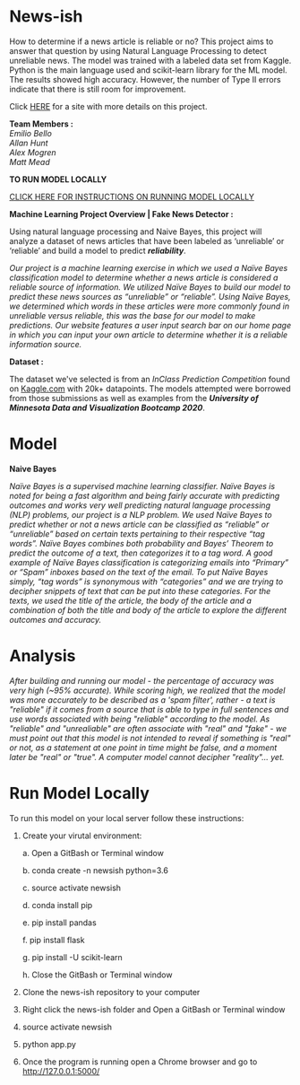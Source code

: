# News-ish

How to determine if a news article is reliable or no? This project aims to answer that question by using Natural Language Processing to detect unreliable news. The model was trained with a labeled data set from Kaggle. Python is the main language used and scikit-learn library for the ML model. The results showed high accuracy. However, the number of Type II errors indicate that there is still room for improvement.

Click [HERE](https://emilbello.github.io/newsish/) for a site with more details on this project.

**Team Members :** <br>
_Emilio Bello_ <br>
_Allan Hunt_ <br>
_Alex Mogren_ <br>
_Matt Mead_

**TO RUN MODEL LOCALLY**

[CLICK HERE FOR INSTRUCTIONS ON RUNNING MODEL LOCALLY](#run-model-locally)

**Machine Learning Project Overview | Fake News Detector :**

Using natural language processing and Naive Bayes, this project will analyze a dataset of news articles that have been labeled as ‘unreliable’ or ‘reliable’ and build a model to predict **_reliability_**.

_Our project is a machine learning exercise in which we used a Naïve Bayes classification model to determine whether a news article is considered a reliable source of information. We utilized Naïve Bayes to build our model to predict these news sources as “unreliable” or “reliable”. Using Naïve Bayes, we determined which words in these articles were more commonly found in unreliable versus reliable, this was the base for our model to make predictions. Our website features a user input search bar on our home page in which you can input your own article to determine whether it is a reliable information source._

**Dataset :** 

The dataset we've selected is from an _InClass Prediction Competition_ found on [Kaggle.com](https://www.kaggle.com/c/fake-news/data) with 20k+ datapoints. The models attempted were borrowed from those submissions as well as examples from the **_University of Minnesota Data and Visualization Bootcamp 2020_**.

# Model

**Naive Bayes**

_Naïve Bayes is a supervised machine learning classifier. Naïve Bayes is noted for being a fast algorithm and being fairly accurate with predicting outcomes and works very well predicting natural language processing (NLP) problems, our project is a NLP problem. We used Naïve Bayes to predict whether or not a news article can be classified as “reliable” or “unreliable” based on certain texts pertaining to their respective “tag words”. Naïve Bayes combines both probability and Bayes’ Theorem to predict the outcome of a text, then categorizes it to a tag word. A good example of Naïve Bayes classification is categorizing emails into “Primary” or “Spam” inboxes based on the text of the email. To put Naïve Bayes simply, “tag words” is synonymous with “categories” and we are trying to decipher snippets of text that can be put into these categories. For the texts, we used the title of the article, the body of the article and a combination of both the title and body of the article to explore the different outcomes and accuracy._

# Analysis

_After building and running our model - the percentage of accuracy was very high (~95% accurate). While scoring high, we realized that the model was more accurately to be described as a 'spam filter', rather - a text is "reliable" if it comes from a source that is able to type in full sentences and use words associated with being "reliable" according to the model. As "reliable" and "unrealiable" are often associate with "real" and "fake" - we must point out that this model is not intended to reveal if something is "real" or not, as a statement at one point in time might be false, and a moment later be "real" or "true". A computer model cannot decipher "reality"... yet._

# Run Model Locally

To run this model on your local server follow these instructions:

1. Create your virutal environment:

    a. Open a GitBash or Terminal window
    
    b. conda create -n newsish python=3.6

    c. source activate newsish

    d. conda install pip

    e. pip install pandas

    f. pip install flask

    g. pip install -U scikit-learn

    h. Close the GitBash or Terminal window

    
2. Clone the news-ish repository to your computer
3. Right click the news-ish folder and Open a GitBash or Terminal window
4. source activate newsish
5. python app.py
6. Once the program is running open a Chrome browser and go to http://127.0.0.1:5000/

